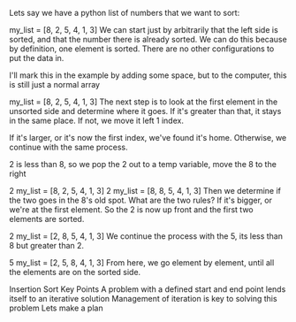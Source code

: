 Lets say we have a python list of numbers that we want to sort:

my_list = [8, 2, 5, 4, 1, 3]
We can start just by arbitrarily that the left side is sorted, and that the number there is already sorted. We can do this because by definition, one element is sorted. There are no other configurations to put the data in.

I'll mark this in the example by adding some space, but to the computer, this is still just a normal array

my_list = [8,    2, 5, 4, 1, 3]
The next step is to look at the first element in the unsorted side and determine where it goes. If it's greater than that, it stays in the same place. If not, we move it left 1 index.

If it's larger, or it's now the first index, we've found it's home. Otherwise, we continue with the same process.

2 is less than 8, so we pop the 2 out to a temp variable, move the 8 to the right

2
my_list = [8,    2, 5, 4, 1, 3]
2
my_list = [8,    8, 5, 4, 1, 3]
Then we determine if the two goes in the 8's old spot. What are the two rules? If it's bigger, or we're at the first element. So the 2 is now up front and the first two elements are sorted.

2
my_list = [2, 8,    5, 4, 1, 3]
We continue the process with the 5, its less than 8 but greater than 2.

5
my_list = [2, 5, 8,     4, 1, 3]
From here, we go element by element, until all the elements are on the sorted side.

Insertion Sort
Key Points
A problem with a defined start and end point lends itself to an iterative solution
Management of iteration is key to solving this problem
Lets make a plan

